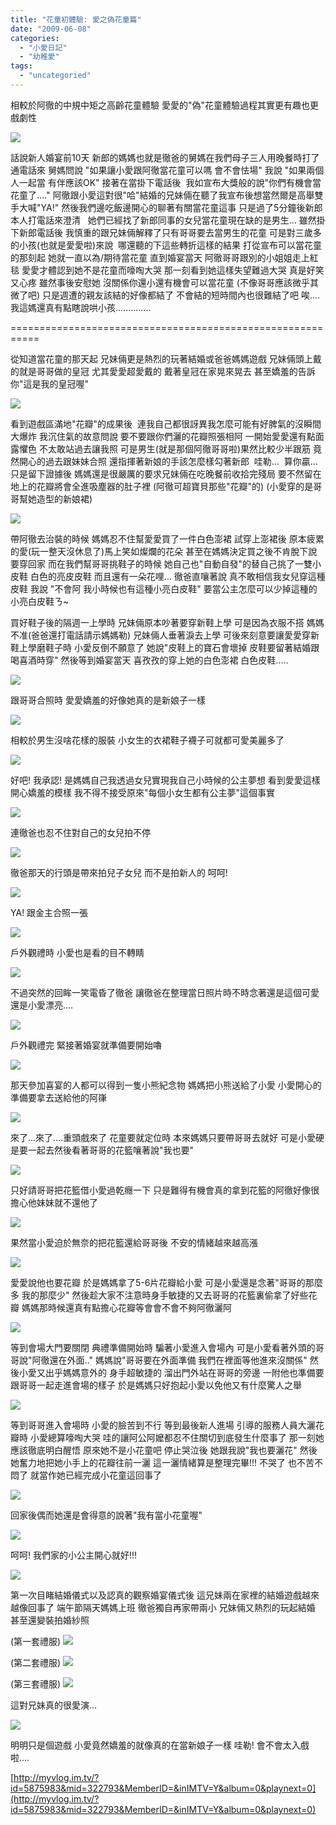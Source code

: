 ```yaml
---
title: "花童初體驗: 愛之偽花童篇"
date: "2009-06-08"
categories: 
  - "小愛日記"
  - "幼稚愛"
tags: 
  - "uncategoried"
---
```


相較於阿徹的中規中矩之高齡花童體驗 愛愛的"偽"花童體驗過程其實更有趣也更戲劇性

![](images/3564643099_b249b521ac.jpg)

話說新人婚宴前10天 新郎的媽媽也就是徹爸的舅媽在我們母子三人用晚餐時打了通電話來 舅媽問說 "如果讓小愛跟阿徹當花童可以嗎 會不會怯場" 我說 "如果兩個人一起當 有伴應該OK" 接著在當掛下電話後  我如宣布大獎般的說"你們有機會當花童了...." 阿徹跟小愛這對很"哈"結婚的兄妹倆在聽了我宣布後想當然爾是高舉雙手大喊"YA!" 然後我們邊吃飯邊開心的聊著有關當花童這事 只是過了5分鐘後新郎本人打電話來澄清   她們已經找了新郎同事的女兒當花童現在缺的是男生... 雖然掛下新郎電話後 我慎重的跟兄妹倆解釋了只有哥哥要去當男生的花童 可是對三歲多的小孩(也就是愛愛啦)來說  哪還聽的下這些轉折這樣的結果 打從宣布可以當花童的那刻起 她就一直以為/期待當花童 直到婚宴當天 阿徹哥哥跟別的小姐姐走上紅毯 愛愛才體認到她不是花童而嚎啕大哭 那一刻看到她這樣失望難過大哭 真是好笑又心疼 雖然事後安慰她 沒關係你還小還有機會可以當花童 (不像哥哥應該微乎其微了吧) 只是週遭的親友該結的好像都結了 不會結的短時間內也很難結了吧 唉....我這媽還真有點瞎說哄小孩.............. 

\===========================================================

從知道當花童的那天起 兄妹倆更是熱烈的玩著結婚或爸爸媽媽遊戲 兄妹倆頭上戴的就是哥哥做的皇冠 尤其愛愛超愛戴的 戴著皇冠在家晃來晃去 甚至嬌羞的告訴你"這是我的皇冠喔"

![](images/3565470238_cbc168c67b.jpg)

看到遊戲區滿地"花瓣"的成果後  連我自己都很訝異我怎麼可能有好脾氣的沒瞬間大爆炸 我沉住氣的故意問說 要不要跟你們灑的花瓣照張相阿 一開始愛愛還有點面露懼色 不太敢站過去讓我照 可是男生(就是那個阿徹哥哥啦)果然比較少半跟筋 竟然開心的過去跟妹妹合照 還指揮著新娘的手該怎麼樣勾著新郎  哇勒...  算你贏... 只是留下證據後 媽媽還是很嚴厲的要求兄妹倆在吃晚餐前收拾完殘局 要不然留在地上的花瓣將會全進吸塵器的肚子裡 (阿徹可超寶貝那些"花瓣"的) (小愛穿的是哥哥幫她造型的新娘裙)

![](images/3565469910_c17eb6383b.jpg)

帶阿徹去治裝的時候 媽媽忍不住幫愛愛買了一件白色澎裙 試穿上澎裙後 原本疲累的愛(玩一整天沒休息了)馬上笑如燦爛的花朵 甚至在媽媽決定買之後不肯脫下說要穿回家 而在我們幫哥哥挑鞋子的時候 她自己也"自動自發"的替自己挑了一雙小皮鞋 白色的亮皮皮鞋 而且還有一朵花哩... 徹爸直嚷著說 真不敢相信我女兒穿這種皮鞋 我說 "不會阿 我小時候也有這種小亮白皮鞋" 要當公主怎麼可以少掉這種的小亮白皮鞋ㄋ~

買好鞋子後的隔週一上學時 兄妹倆原本吵著要穿新鞋上學 可是因為衣服不搭 媽媽不准(爸爸還打電話請示媽媽勒) 兄妹倆人垂著淚去上學 可後來刻意要讓愛愛穿新鞋上學磨鞋子時 小愛反倒不願意了 她說"皮鞋上的寶石會壞掉 皮鞋要留著結婚跟喝喜酒時穿" 然後等到婚宴當天 喜孜孜的穿上她的白色澎裙 白色皮鞋.....

![](images/3564647617_83beb3f3a8.jpg)

跟哥哥合照時 愛愛嬌羞的好像她真的是新娘子一樣

![](images/3565463824_e00741b5e5.jpg)

相較於男生沒啥花樣的服裝 小女生的衣裙鞋子襪子可就都可愛美麗多了

![](images/3564645173_1d6fc2001b.jpg)

好吧! 我承認! 是媽媽自己我透過女兒實現我自己小時候的公主夢想 看到愛愛這樣開心嬌羞的模樣 我不得不接受原來"每個小女生都有公主夢"這個事實

![](images/3564644943_6427bcd333.jpg)

連徹爸也忍不住對自己的女兒拍不停

![](images/3565462754_2bac1f2065.jpg)

徹爸那天的行頭是帶來拍兒子女兒 而不是拍新人的 呵呵!

![](images/3564643905_ed469c9ecb.jpg)

YA! 跟金主合照一張

![](images/3565461658_fa409b800a.jpg)

戶外觀禮時 小愛也是看的目不轉睛

![](images/3564634709_0a753dac46.jpg)

不過突然的回眸一笑電昏了徹爸 讓徹爸在整理當日照片時不時念著還是這個可愛 還是小愛漂亮....

![](images/3565452380_aa11e1d3bb.jpg)

戶外觀禮完 緊接著婚宴就準備要開始嚕

![](images/3565449160_709f7172ff.jpg)

那天參加喜宴的人都可以得到一隻小熊紀念物 媽媽把小熊送給了小愛 小愛開心的準備要拿去送給他的阿嵂

![](images/3564631507_52a307ce1e.jpg)

來了...來了....重頭戲來了 花童要就定位時 本來媽媽只要帶哥哥去就好 可是小愛硬是要一起去然後看著哥哥的花籃嚷著說"我也要"

![](images/3564630807_696d5e4dfb.jpg)

只好請哥哥把花籃借小愛過乾癮一下 只是難得有機會真的拿到花籃的阿徹好像很擔心他妹妹就不還他了

![](images/3565448722_f4f19bc0c0.jpg)

果然當小愛迫於無奈的把花籃還給哥哥後 不安的情緒越來越高漲

![](images/3564630339_934590ba98.jpg)

愛愛說他也要花瓣 於是媽媽拿了5-6片花瓣給小愛 可是小愛還是念著"哥哥的那麼多 我的那麼少" 然後趁大家不注意時身手敏捷的又去哥哥的花籃裏偷拿了好些花瓣 媽媽那時候還真有點擔心花瓣等會會不會不夠阿徹灑阿

![](images/3564630045_32647051de.jpg)

等到會場大門要關閉 典禮準備開始時 騙著小愛進入會場內 可是小愛看著外頭的哥哥說"阿徹還在外面.." 媽媽說"哥哥要在外面準備 我們在裡面等他進來沒關係" 然後小愛又出乎媽媽意外的 身手超敏捷的 溜出門外站在哥哥的旁邊 一附他也準備要跟哥哥一起走進會場的樣子 於是媽媽只好抱起小愛以免他又有什麼驚人之舉

![](images/3564629641_45ef68a737.jpg)

等到哥哥進入會場時 小愛的臉苦到不行 等到最後新人進場 引導的服務人員大灑花瓣時 小愛總算嚎啕大哭 哇的讓阿公阿嬤都忍不住關切到底發生什麼事了 那一刻她應該徹底明白醒悟 原來她不是小花童吧 停止哭泣後 她跟我說"我也要灑花" 然後她奮力地把她小手上的花瓣往前一灑 這一灑情緒算是整理完畢!!! 不哭了 也不苦不悶了 就當作她已經完成小花童這回事了

![](images/3565444314_1a1948a6a2.jpg)

回家後偶而她還是會得意的說著"我有當小花童喔"

![](images/3565441476_14320f50f8.jpg)

呵呵! 我們家的小公主開心就好!!!

![](images/3565441170_c970a28dd3.jpg)

第一次目睹結婚儀式以及認真的觀察婚宴儀式後 這兄妹兩在家裡的結婚遊戲越來越像回事了 端午節隔天媽媽上班 徹爸獨自再家帶兩小 兄妹倆又熱烈的玩起結婚 甚至還變裝拍婚紗照

(第一套禮服) ![](images/3606569166_667c2eaebf.jpg)

(第二套禮服) ![](images/3606568998_ea70d97ed3.jpg)

(第三套禮服) ![](images/3605748949_a879e8f11b.jpg)

這對兄妹真的很愛演...

![](images/3606568856_a60cba14f1.jpg)

明明只是個遊戲 小愛竟然嬌羞的就像真的在當新娘子一樣 哇勒! 會不會太入戲啦....

[http://myvlog.im.tv/?id=5875983&mid=322793&MemberID=&inIMTV=Y&album=0&playnext=0](http://myvlog.im.tv/?id=5875983&mid=322793&MemberID=&inIMTV=Y&album=0&playnext=0)
